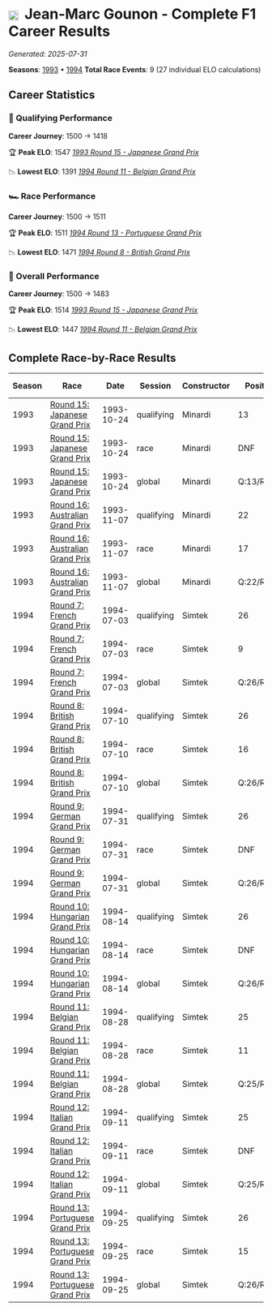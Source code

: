 # <img src="https://upload.wikimedia.org/wikipedia/commons/c/c3/Flag_of_France.svg" alt="France" width="20" height="auto" style="vertical-align: middle; margin-right: 5px;" onerror="this.outerHTML='🇫🇷'; this.style.marginRight='5px';"/> Jean-Marc Gounon - Complete F1 Career Results

*Generated: 2025-07-31*

**Seasons**: [1993](../seasons/1993-season-report) • [1994](../seasons/1994-season-report)
**Total Race Events**: 9 (27 individual ELO calculations)

## Career Statistics

### 🏁 Qualifying Performance
**Career Journey**: 1500 → 1418

🏆 **Peak ELO**: 1547
   *[1993 Round 15 - Japanese Grand Prix](../seasons/1993-season-report#round-15-japanese-grand-prix)*

📉 **Lowest ELO**: 1391
   *[1994 Round 11 - Belgian Grand Prix](../seasons/1994-season-report#round-11-belgian-grand-prix)*

### 🏎️ Race Performance
**Career Journey**: 1500 → 1511

🏆 **Peak ELO**: 1511
   *[1994 Round 13 - Portuguese Grand Prix](../seasons/1994-season-report#round-13-portuguese-grand-prix)*

📉 **Lowest ELO**: 1471
   *[1994 Round 8 - British Grand Prix](../seasons/1994-season-report#round-8-british-grand-prix)*

### 🌟 Overall Performance
**Career Journey**: 1500 → 1483

🏆 **Peak ELO**: 1514
   *[1993 Round 15 - Japanese Grand Prix](../seasons/1993-season-report#round-15-japanese-grand-prix)*

📉 **Lowest ELO**: 1447
   *[1994 Round 11 - Belgian Grand Prix](../seasons/1994-season-report#round-11-belgian-grand-prix)*


## Complete Race-by-Race Results

| Season | Race | Date | Session | Constructor | Position | Starting ELO | ELO Change | Final ELO | Teammate |
|--------|------|------|---------|-------------|----------|--------------|------------|-----------|----------|
| 1993 | [Round 15: Japanese Grand Prix](../seasons/1993-season-report#round-15-japanese-grand-prix) | 1993-10-24 | qualifying | Minardi | 13 | 1500 | +47 | 1547 | <img src="https://upload.wikimedia.org/wikipedia/commons/0/03/Flag_of_Italy.svg" alt="Italy" width="20" height="auto" style="vertical-align: middle; margin-right: 5px;" onerror="this.outerHTML='🇮🇹'; this.style.marginRight='5px';"/> Pierluigi Martini |
| 1993 | [Round 15: Japanese Grand Prix](../seasons/1993-season-report#round-15-japanese-grand-prix) | 1993-10-24 | race | Minardi | DNF | 1500 | N/A | 1500 | <img src="https://upload.wikimedia.org/wikipedia/commons/0/03/Flag_of_Italy.svg" alt="Italy" width="20" height="auto" style="vertical-align: middle; margin-right: 5px;" onerror="this.outerHTML='🇮🇹'; this.style.marginRight='5px';"/> Pierluigi Martini |
| 1993 | [Round 15: Japanese Grand Prix](../seasons/1993-season-report#round-15-japanese-grand-prix) | 1993-10-24 | global | Minardi | Q:13/R:DNF | 1500 | +14 | 1514 | <img src="https://upload.wikimedia.org/wikipedia/commons/0/03/Flag_of_Italy.svg" alt="Italy" width="20" height="auto" style="vertical-align: middle; margin-right: 5px;" onerror="this.outerHTML='🇮🇹'; this.style.marginRight='5px';"/> Pierluigi Martini |
| 1993 | [Round 16: Australian Grand Prix](../seasons/1993-season-report#round-16-australian-grand-prix) | 1993-11-07 | qualifying | Minardi | 22 | 1547 | -24 | 1523 | <img src="https://upload.wikimedia.org/wikipedia/commons/0/03/Flag_of_Italy.svg" alt="Italy" width="20" height="auto" style="vertical-align: middle; margin-right: 5px;" onerror="this.outerHTML='🇮🇹'; this.style.marginRight='5px';"/> Pierluigi Martini |
| 1993 | [Round 16: Australian Grand Prix](../seasons/1993-season-report#round-16-australian-grand-prix) | 1993-11-07 | race | Minardi | 17 | 1500 | N/A | 1500 | <img src="https://upload.wikimedia.org/wikipedia/commons/0/03/Flag_of_Italy.svg" alt="Italy" width="20" height="auto" style="vertical-align: middle; margin-right: 5px;" onerror="this.outerHTML='🇮🇹'; this.style.marginRight='5px';"/> Pierluigi Martini |
| 1993 | [Round 16: Australian Grand Prix](../seasons/1993-season-report#round-16-australian-grand-prix) | 1993-11-07 | global | Minardi | Q:22/R:17 | 1514 | -7 | 1507 | <img src="https://upload.wikimedia.org/wikipedia/commons/0/03/Flag_of_Italy.svg" alt="Italy" width="20" height="auto" style="vertical-align: middle; margin-right: 5px;" onerror="this.outerHTML='🇮🇹'; this.style.marginRight='5px';"/> Pierluigi Martini |
| 1994 | [Round 7: French Grand Prix](../seasons/1994-season-report#round-7-french-grand-prix) | 1994-07-03 | qualifying | Simtek | 26 | 1523 | -37 | 1486 | <img src="https://upload.wikimedia.org/wikipedia/commons/8/88/Flag_of_Australia_%28converted%29.svg" alt="Australia" width="20" height="auto" style="vertical-align: middle; margin-right: 5px;" onerror="this.outerHTML='🇦🇺'; this.style.marginRight='5px';"/> David Brabham |
| 1994 | [Round 7: French Grand Prix](../seasons/1994-season-report#round-7-french-grand-prix) | 1994-07-03 | race | Simtek | 9 | 1500 | N/A | 1500 | <img src="https://upload.wikimedia.org/wikipedia/commons/8/88/Flag_of_Australia_%28converted%29.svg" alt="Australia" width="20" height="auto" style="vertical-align: middle; margin-right: 5px;" onerror="this.outerHTML='🇦🇺'; this.style.marginRight='5px';"/> David Brabham |
| 1994 | [Round 7: French Grand Prix](../seasons/1994-season-report#round-7-french-grand-prix) | 1994-07-03 | global | Simtek | Q:26/R:9 | 1507 | -11 | 1496 | <img src="https://upload.wikimedia.org/wikipedia/commons/8/88/Flag_of_Australia_%28converted%29.svg" alt="Australia" width="20" height="auto" style="vertical-align: middle; margin-right: 5px;" onerror="this.outerHTML='🇦🇺'; this.style.marginRight='5px';"/> David Brabham |
| 1994 | [Round 8: British Grand Prix](../seasons/1994-season-report#round-8-british-grand-prix) | 1994-07-10 | qualifying | Simtek | 26 | 1486 | -31 | 1455 | <img src="https://upload.wikimedia.org/wikipedia/commons/8/88/Flag_of_Australia_%28converted%29.svg" alt="Australia" width="20" height="auto" style="vertical-align: middle; margin-right: 5px;" onerror="this.outerHTML='🇦🇺'; this.style.marginRight='5px';"/> David Brabham |
| 1994 | [Round 8: British Grand Prix](../seasons/1994-season-report#round-8-british-grand-prix) | 1994-07-10 | race | Simtek | 16 | 1500 | -29 | 1471 | <img src="https://upload.wikimedia.org/wikipedia/commons/8/88/Flag_of_Australia_%28converted%29.svg" alt="Australia" width="20" height="auto" style="vertical-align: middle; margin-right: 5px;" onerror="this.outerHTML='🇦🇺'; this.style.marginRight='5px';"/> David Brabham |
| 1994 | [Round 8: British Grand Prix](../seasons/1994-season-report#round-8-british-grand-prix) | 1994-07-10 | global | Simtek | Q:26/R:16 | 1496 | -30 | 1466 | <img src="https://upload.wikimedia.org/wikipedia/commons/8/88/Flag_of_Australia_%28converted%29.svg" alt="Australia" width="20" height="auto" style="vertical-align: middle; margin-right: 5px;" onerror="this.outerHTML='🇦🇺'; this.style.marginRight='5px';"/> David Brabham |
| 1994 | [Round 9: German Grand Prix](../seasons/1994-season-report#round-9-german-grand-prix) | 1994-07-31 | qualifying | Simtek | 26 | 1455 | -25 | 1430 | <img src="https://upload.wikimedia.org/wikipedia/commons/8/88/Flag_of_Australia_%28converted%29.svg" alt="Australia" width="20" height="auto" style="vertical-align: middle; margin-right: 5px;" onerror="this.outerHTML='🇦🇺'; this.style.marginRight='5px';"/> David Brabham |
| 1994 | [Round 9: German Grand Prix](../seasons/1994-season-report#round-9-german-grand-prix) | 1994-07-31 | race | Simtek | DNF | 1471 | N/A | 1471 | <img src="https://upload.wikimedia.org/wikipedia/commons/8/88/Flag_of_Australia_%28converted%29.svg" alt="Australia" width="20" height="auto" style="vertical-align: middle; margin-right: 5px;" onerror="this.outerHTML='🇦🇺'; this.style.marginRight='5px';"/> David Brabham |
| 1994 | [Round 9: German Grand Prix](../seasons/1994-season-report#round-9-german-grand-prix) | 1994-07-31 | global | Simtek | Q:26/R:DNF | 1466 | -7 | 1459 | <img src="https://upload.wikimedia.org/wikipedia/commons/8/88/Flag_of_Australia_%28converted%29.svg" alt="Australia" width="20" height="auto" style="vertical-align: middle; margin-right: 5px;" onerror="this.outerHTML='🇦🇺'; this.style.marginRight='5px';"/> David Brabham |
| 1994 | [Round 10: Hungarian Grand Prix](../seasons/1994-season-report#round-10-hungarian-grand-prix) | 1994-08-14 | qualifying | Simtek | 26 | 1430 | -21 | 1409 | <img src="https://upload.wikimedia.org/wikipedia/commons/8/88/Flag_of_Australia_%28converted%29.svg" alt="Australia" width="20" height="auto" style="vertical-align: middle; margin-right: 5px;" onerror="this.outerHTML='🇦🇺'; this.style.marginRight='5px';"/> David Brabham |
| 1994 | [Round 10: Hungarian Grand Prix](../seasons/1994-season-report#round-10-hungarian-grand-prix) | 1994-08-14 | race | Simtek | DNF | 1471 | N/A | 1471 | <img src="https://upload.wikimedia.org/wikipedia/commons/8/88/Flag_of_Australia_%28converted%29.svg" alt="Australia" width="20" height="auto" style="vertical-align: middle; margin-right: 5px;" onerror="this.outerHTML='🇦🇺'; this.style.marginRight='5px';"/> David Brabham |
| 1994 | [Round 10: Hungarian Grand Prix](../seasons/1994-season-report#round-10-hungarian-grand-prix) | 1994-08-14 | global | Simtek | Q:26/R:DNF | 1459 | -6 | 1453 | <img src="https://upload.wikimedia.org/wikipedia/commons/8/88/Flag_of_Australia_%28converted%29.svg" alt="Australia" width="20" height="auto" style="vertical-align: middle; margin-right: 5px;" onerror="this.outerHTML='🇦🇺'; this.style.marginRight='5px';"/> David Brabham |
| 1994 | [Round 11: Belgian Grand Prix](../seasons/1994-season-report#round-11-belgian-grand-prix) | 1994-08-28 | qualifying | Simtek | 25 | 1409 | -18 | 1391 | <img src="https://upload.wikimedia.org/wikipedia/commons/8/88/Flag_of_Australia_%28converted%29.svg" alt="Australia" width="20" height="auto" style="vertical-align: middle; margin-right: 5px;" onerror="this.outerHTML='🇦🇺'; this.style.marginRight='5px';"/> David Brabham |
| 1994 | [Round 11: Belgian Grand Prix](../seasons/1994-season-report#round-11-belgian-grand-prix) | 1994-08-28 | race | Simtek | 11 | 1471 | N/A | 1471 | <img src="https://upload.wikimedia.org/wikipedia/commons/8/88/Flag_of_Australia_%28converted%29.svg" alt="Australia" width="20" height="auto" style="vertical-align: middle; margin-right: 5px;" onerror="this.outerHTML='🇦🇺'; this.style.marginRight='5px';"/> David Brabham |
| 1994 | [Round 11: Belgian Grand Prix](../seasons/1994-season-report#round-11-belgian-grand-prix) | 1994-08-28 | global | Simtek | Q:25/R:11 | 1453 | -5 | 1447 | <img src="https://upload.wikimedia.org/wikipedia/commons/8/88/Flag_of_Australia_%28converted%29.svg" alt="Australia" width="20" height="auto" style="vertical-align: middle; margin-right: 5px;" onerror="this.outerHTML='🇦🇺'; this.style.marginRight='5px';"/> David Brabham |
| 1994 | [Round 12: Italian Grand Prix](../seasons/1994-season-report#round-12-italian-grand-prix) | 1994-09-11 | qualifying | Simtek | 25 | 1391 | +49 | 1440 | <img src="https://upload.wikimedia.org/wikipedia/commons/8/88/Flag_of_Australia_%28converted%29.svg" alt="Australia" width="20" height="auto" style="vertical-align: middle; margin-right: 5px;" onerror="this.outerHTML='🇦🇺'; this.style.marginRight='5px';"/> David Brabham |
| 1994 | [Round 12: Italian Grand Prix](../seasons/1994-season-report#round-12-italian-grand-prix) | 1994-09-11 | race | Simtek | DNF | 1471 | N/A | 1471 | <img src="https://upload.wikimedia.org/wikipedia/commons/8/88/Flag_of_Australia_%28converted%29.svg" alt="Australia" width="20" height="auto" style="vertical-align: middle; margin-right: 5px;" onerror="this.outerHTML='🇦🇺'; this.style.marginRight='5px';"/> David Brabham |
| 1994 | [Round 12: Italian Grand Prix](../seasons/1994-season-report#round-12-italian-grand-prix) | 1994-09-11 | global | Simtek | Q:25/R:DNF | 1447 | +15 | 1462 | <img src="https://upload.wikimedia.org/wikipedia/commons/8/88/Flag_of_Australia_%28converted%29.svg" alt="Australia" width="20" height="auto" style="vertical-align: middle; margin-right: 5px;" onerror="this.outerHTML='🇦🇺'; this.style.marginRight='5px';"/> David Brabham |
| 1994 | [Round 13: Portuguese Grand Prix](../seasons/1994-season-report#round-13-portuguese-grand-prix) | 1994-09-25 | qualifying | Simtek | 26 | 1440 | -23 | 1418 | <img src="https://upload.wikimedia.org/wikipedia/commons/8/88/Flag_of_Australia_%28converted%29.svg" alt="Australia" width="20" height="auto" style="vertical-align: middle; margin-right: 5px;" onerror="this.outerHTML='🇦🇺'; this.style.marginRight='5px';"/> David Brabham |
| 1994 | [Round 13: Portuguese Grand Prix](../seasons/1994-season-report#round-13-portuguese-grand-prix) | 1994-09-25 | race | Simtek | 15 | 1471 | +40 | 1511 | <img src="https://upload.wikimedia.org/wikipedia/commons/8/88/Flag_of_Australia_%28converted%29.svg" alt="Australia" width="20" height="auto" style="vertical-align: middle; margin-right: 5px;" onerror="this.outerHTML='🇦🇺'; this.style.marginRight='5px';"/> David Brabham |
| 1994 | [Round 13: Portuguese Grand Prix](../seasons/1994-season-report#round-13-portuguese-grand-prix) | 1994-09-25 | global | Simtek | Q:26/R:15 | 1462 | +21 | 1483 | <img src="https://upload.wikimedia.org/wikipedia/commons/8/88/Flag_of_Australia_%28converted%29.svg" alt="Australia" width="20" height="auto" style="vertical-align: middle; margin-right: 5px;" onerror="this.outerHTML='🇦🇺'; this.style.marginRight='5px';"/> David Brabham |
